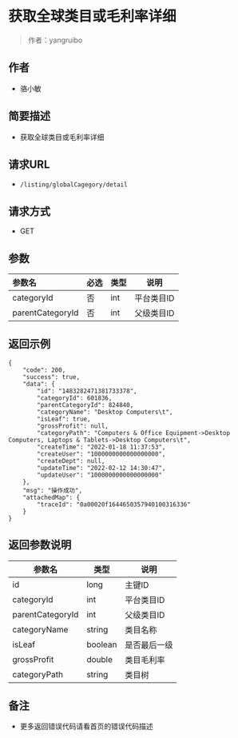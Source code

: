 # 获取全球类目或毛利率详细

> 作者：yangruibo

## 作者
- 骆小敏
	
	
## 简要描述

- 获取全球类目或毛利率详细

## 请求URL
- ` /listing/globalCagegory/detail `

## 请求方式
- GET


## 参数

|参数名|必选|类型|说明|
|:----    |:---|:----- |-----   |
|categoryId |否  |int |平台类目ID   |
|parentCategoryId |否  |int |父级类目ID   |


## 返回示例

``` 
{
    "code": 200,
    "success": true,
    "data": {
        "id": "1483282471381733378",
        "categoryId": 601836,
        "parentCategoryId": 824840,
        "categoryName": "Desktop Computers\t",
        "isLeaf": true,
        "grossProfit": null,
        "categoryPath": "Computers & Office Equipment->Desktop Computers, Laptops & Tablets->Desktop Computers\t",
        "createTime": "2022-01-18 11:37:53",
        "createUser": "1000000000000000000",
        "createDept": null,
        "updateTime": "2022-02-12 14:30:47",
        "updateUser": "1000000000000000000"
    },
    "msg": "操作成功",
    "attachedMap": {
        "traceId": "0a00020f1644650357940100316336"
    }
}
```

## 返回参数说明

|参数名|类型|说明|
|-----|-----|-----|
|id |long   |主键ID |
|categoryId |int  |平台类目ID |
|parentCategoryId |int   |父级类目ID |
|categoryName |string   |类目名称 |
|isLeaf |boolean   |是否最后一级 |
|grossProfit |double   |类目毛利率 |
|categoryPath |string   |类目树 |

## 备注

- 更多返回错误代码请看首页的错误代码描述